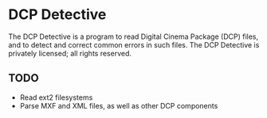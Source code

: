 DCP Detective
=============
The DCP Detective is a program to read Digital Cinema Package (DCP) files, and
to detect and correct common errors in such files.  The DCP Detective is
privately licensed; all rights reserved.

TODO
----
* Read ext2 filesystems
* Parse MXF and XML files, as well as other DCP components
